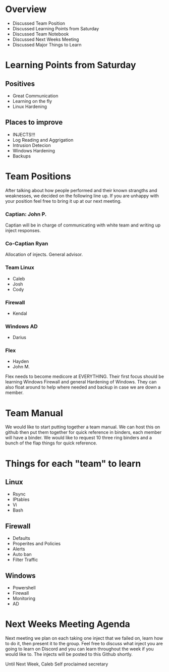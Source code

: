 # Overview
- Discussed Team Position
- Discussed Learning Points from Saturday
- Discussed Team Notebook
- Discussed Next Weeks Meeting
- Discussed Major Things to Learn

# Learning Points from Saturday
## Positives
- Great Communication
- Learning on the fly
- Linux Hardening

## Places to improve
- INJECTS!!!
- Log Reading and Aggrigation
- Intrusion Detecion
- Windows Hardening
- Backups

# Team Positions
After talking about how people performed and their known strangths and weaknesses, we decided on the following line up. If you are unhappy with your position feel free to bring it up at our next meeting.

### Captian: John P.
Captian will be in charge of communicating with white team and writing up inject responses.
### Co-Captian Ryan
Allocation of injects. General advisor.

### Team Linux
- Caleb
- Josh
- Cody

### Firewall
- Kendal

### Windows AD
- Darius

### Flex
- Hayden
- John M.

Flex needs to become medicore at EVERYTHING. Their first focus should be learning Windows Firewall and general Hardening of Windows. They can also float around to help where needed and backup in case we are down a member.

# Team Manual
We would like to start putting together a team manual. We can host this on github then put them together for quick reference in binders, each member will have a binder. We would like to request 10 three ring binders and a bunch of the flap things for quick reference.

# Things for each "team" to learn
## Linux
- Rsync
- IPtables
- Vi
- Bash

## Firewall
- Defaults
- Properites and Policies
- Alerts
- Auto ban
- Filter Traffic

## Windows
- Powershell
- Firewall
- Monitoring
- AD

# Next Weeks Meeting Agenda
Next meeting we plan on each taking one inject that we failed on, learn how to do it, then present it to the group. Feel free to discuss what inject you are going to learn on Discord and you can learn throughout the week if you would like to. The injects will be posted to this Github shortly.

Until Next Week,
Caleb
Self proclaimed secretary
